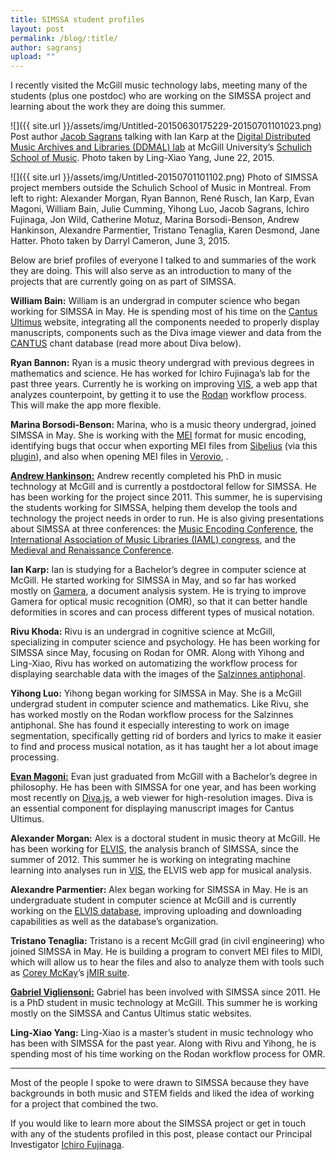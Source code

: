 ```yaml
---
title: SIMSSA student profiles
layout: post
permalink: /blog/:title/
author: sagransj
upload: ""
---
```


I recently visited the McGill music technology labs, meeting many of the students (plus one postdoc) who are working on the SIMSSA project and learning about the work they are doing this summer.

![]({{ site.url }}/assets/img/Untitled-20150630175229-20150701101023.png)
Post author [Jacob Sagrans](http://www.jacob.sagrans.com/) talking with Ian Karp at the [Digital Distributed Music Archives and Libraries (DDMAL) lab](http://ddmal.music.mcgill.ca) at McGill University’s [Schulich School of Music](http://www.mcgill.ca/music). Photo taken by Ling-Xiao Yang, June 22, 2015.


![]({{ site.url }}/assets/img/Untitled-20150701101102.png)
Photo of SIMSSA project members outside the Schulich School of Music in Montreal. From left to right: Alexander Morgan, Ryan Bannon, René Rusch, Ian Karp, Evan Magoni, William Bain, Julie Cumming, Yihong Luo, Jacob Sagrans, Ichiro Fujinaga, Jon Wild, Catherine Motuz, Marina Borsodi-Benson, Andrew Hankinson, Alexandre Parmentier, Tristano Tenaglia, Karen Desmond, Jane Hatter. Photo taken by Darryl Cameron, June 3, 2015.

Below are brief profiles of everyone I talked to and summaries of the work they are doing. This will also serve as an introduction to many of the projects that are currently going on as part of SIMSSA.

**William Bain:** William is an undergrad in computer science who began working for SIMSSA in May. He is spending most of his time on the [Cantus Ultimus](http://cantus.simssa.ca/) website, integrating all the components needed to properly display manuscripts, components such as the Diva image viewer and data from the [CANTUS](http://cantusdatabase.org/) chant database (read more about Diva below).

**Ryan Bannon:** Ryan is a music theory undergrad with previous degrees in mathematics and science. He has worked for Ichiro Fujinaga’s lab for the past three years. Currently he is working on improving [VIS](http://counterpoint.elvisproject.ca/), a web app that analyzes counterpoint, by getting it to use the [Rodan](https://github.com/DDMAL/Rodan/wiki) workflow process. This will make the app more flexible.

**Marina Borsodi-Benson:** Marina, who is a music theory undergrad, joined SIMSSA in May. She is working with the [MEI](http://music-encoding.org/) format for music encoding, identifying bugs that occur when exporting MEI files from [Sibelius](http://www.sibelius.com/home/index_flash.html) (via this [plugin](https://github.com/music-encoding/sibmei)), and also when opening MEI files in [Verovio](http://www.verovio.org/index.xhtml), .

[**Andrew Hankinson:**](https://andrewhankinson.info/) Andrew recently completed his PhD in music technology at McGill and is currently a postdoctoral fellow for SIMSSA. He has been working for the project since 2011. This summer, he is supervising the students working for SIMSSA, helping them develop the tools and technology the project needs in order to run. He is also giving presentations about SIMSSA at three conferences: the [Music Encoding Conference](http://music-encoding.org/community/conference/), the [International Association of Music Libraries (IAML) congress](http://www.iaml.info/congresses/iamlims-new-york-2015), and the [Medieval and Renaissance Conference](http://medren2015.ulb.ac.be/).

**Ian Karp:** Ian is studying for a Bachelor’s degree in computer science at McGill. He started working for SIMSSA in May, and so far has worked mostly on [Gamera](http://gamera.informatik.hsnr.de/), a document analysis system. He is trying to improve Gamera for optical music recognition (OMR), so that it can better handle deformities in scores and can process different types of musical notation.

**Rivu Khoda:** Rivu is an undergrad in cognitive science at McGill, specializing in computer science and psychology. He has been working for SIMSSA since May, focusing on Rodan for OMR. Along with Yihong and Ling-Xiao, Rivu has worked on automatizing the workflow process for displaying searchable data with the images of the [Salzinnes antiphonal](http://cantus.simssa.ca/manuscript/133/).

**Yihong Luo:** Yihong began working for SIMSSA in May. She is a McGill undergrad student in computer science and mathematics. Like Rivu, she has worked mostly on the Rodan workflow process for the Salzinnes antiphonal. She has found it especially interesting to work on image segmentation, specifically getting rid of borders and lyrics to make it easier to find and process musical notation, as it has taught her a lot about image processing.

[**Evan Magoni:**](https://ca.linkedin.com/in/magoni) Evan just graduated from McGill with a Bachelor’s degree in philosophy. He has been with SIMSSA for one year, and has been working most recently on [Diva.js](https://ddmal.github.io/diva.js/), a web viewer for high-resolution images. Diva is an essential component for displaying manuscript images for Cantus Ultimus.

**Alexander Morgan:** Alex is a doctoral student in music theory at McGill. He has been working for [ELVIS](http://elvisproject.ca/), the analysis branch of SIMSSA, since the summer of 2012. This summer he is working on integrating machine learning into analyses run in [VIS](http://counterpoint.elvisproject.ca/), the ELVIS web app for musical analysis.

**Alexandre Parmentier:** Alex began working for SIMSSA in May. He is an undergraduate student in computer science at McGill and is currently working on the [ELVIS database](http://database.elvisproject.ca/), improving uploading and downloading capabilities as well as the database’s organization.

**Tristano Tenaglia:** Tristano is a recent McGill grad (in civil engineering) who joined SIMSSA in May. He is building a program to convert MEI files to MIDI, which will allow us to hear the files and also to analyze them with tools such as [Corey McKay](http://www.music.mcgill.ca/~cmckay/)’s [jMIR suite](http://jmir.sourceforge.net/).

[**Gabriel Vigliensoni:**](http://vigliensoni.com/) Gabriel has been involved with SIMSSA since 2011. He is a PhD student in music technology at McGill. This summer he is working mostly on the SIMSSA and Cantus Ultimus static websites.

**Ling-Xiao Yang:** Ling-Xiao is a master’s student in music technology who has been with SIMSSA for the past year. Along with Rivu and Yihong, he is spending most of his time working on the Rodan workflow process for OMR.

*	*	*

Most of the people I spoke to were drawn to SIMSSA because they have backgrounds in both music and STEM fields and liked the idea of working for a project that combined the two.

If you would like to learn more about the SIMSSA project or get in touch with any of the students profiled in this post, please contact our Principal Investigator [Ichiro Fujinaga](http://www.music.mcgill.ca/~ich/).
